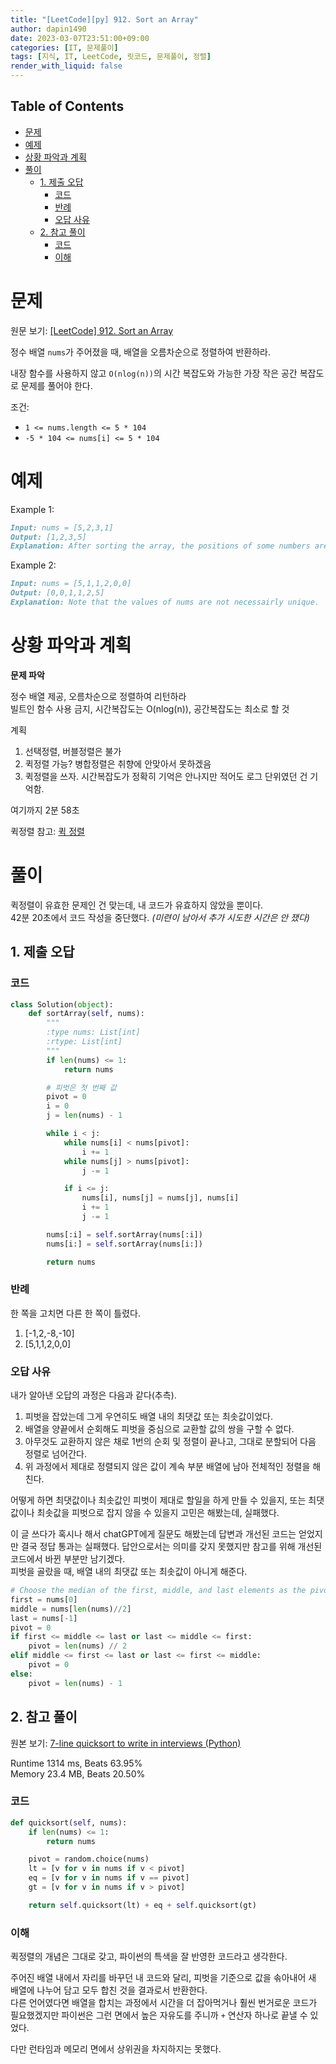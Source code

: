 ```yaml
---
title: "[LeetCode][py] 912. Sort an Array"
author: dapin1490
date: 2023-03-07T23:51:00+09:00
categories: [IT, 문제풀이]
tags: [지식, IT, LeetCode, 릿코드, 문제풀이, 정렬]
render_with_liquid: false
---
```


<style>
  figure { text-align: center; }
</style>

## Table of Contents
- [문제](#문제)
- [예제](#예제)
- [상황 파악과 계획](#상황-파악과-계획)
- [풀이](#풀이)
  - [1. 제출 오답](#1-제출-오답)
    - [코드](#코드)
    - [반례](#반례)
    - [오답 사유](#오답-사유)
  - [2. 참고 풀이](#2-참고-풀이)
    - [코드](#코드-1)
    - [이해](#이해)

# 문제
원문 보기: [[LeetCode] 912. Sort an Array](https://leetcode.com/problems/sort-an-array/)  

정수 배열 `nums`가 주어졌을 때, 배열을 오름차순으로 정렬하여 반환하라.

내장 함수를 사용하지 않고 `O(nlog(n))`의 시간 복잡도와 가능한 가장 작은 공간 복잡도로 문제를 풀어야 한다.

조건:  
* `1 <= nums.length <= 5 * 104`
* `-5 * 104 <= nums[i] <= 5 * 104`

# 예제
Example 1:  

```md
Input: nums = [5,2,3,1]
Output: [1,2,3,5]
Explanation: After sorting the array, the positions of some numbers are not changed (for example, 2 and 3), while the positions of other numbers are changed (for example, 1 and 5).
```

Example 2:  

```md
Input: nums = [5,1,1,2,0,0]
Output: [0,0,1,1,2,5]
Explanation: Note that the values of nums are not necessairly unique.
```

# 상황 파악과 계획
**문제 파악**

정수 배열 제공, 오름차순으로 정렬하여 리턴하라  
빌트인 함수 사용 금지, 시간복잡도는 O(nlog(n)), 공간복잡도는 최소로 할 것

계획  
1. 선택정렬, 버블정렬은 불가
2. 퀵정렬 가능? 병합정렬은 취향에 안맞아서 못하겠음
3. 퀵정렬을 쓰자. 시간복잡도가 정확히 기억은 안나지만 적어도 로그 단위였던 건 기억함.

여기까지 2분 58초

퀵정렬 참고: [퀵 정렬](https://dapin1490.github.io/satinbower/posts/it-quick-sort/)

# 풀이
퀵정렬이 유효한 문제인 건 맞는데, 내 코드가 유효하지 않았을 뿐이다.  
42분 20초에서 코드 작성을 중단했다. *(미련이 남아서 추가 시도한 시간은 안 쟀다)*

## 1. 제출 오답
### 코드

```py
class Solution(object):
    def sortArray(self, nums):
        """
        :type nums: List[int]
        :rtype: List[int]
        """
        if len(nums) <= 1:
            return nums

        # 피벗은 첫 번째 값
        pivot = 0
        i = 0
        j = len(nums) - 1

        while i < j:
            while nums[i] < nums[pivot]:
                i += 1
            while nums[j] > nums[pivot]:
                j -= 1

            if i <= j:
                nums[i], nums[j] = nums[j], nums[i]
                i += 1
                j -= 1

        nums[:i] = self.sortArray(nums[:i])
        nums[i:] = self.sortArray(nums[i:])

        return nums
```

### 반례
한 쪽을 고치면 다른 한 쪽이 틀렸다.

1. [-1,2,-8,-10]
2. [5,1,1,2,0,0]

### 오답 사유
내가 알아낸 오답의 과정은 다음과 같다(추측).

1. 피벗을 잡았는데 그게 우연히도 배열 내의 최댓값 또는 최솟값이었다.
2. 배열을 양끝에서 순회해도 피벗을 중심으로 교환할 값의 쌍을 구할 수 없다.
3. 아무것도 교환하지 않은 채로 1번의 순회 및 정렬이 끝나고, 그대로 분할되어 다음 정렬로 넘어간다.
4. 위 과정에서 제대로 정렬되지 않은 값이 계속 부분 배열에 남아 전체적인 정렬을 해친다.

어떻게 하면 최댓값이나 최솟값인 피벗이 제대로 할일을 하게 만들 수 있을지, 또는 최댓값이나 최솟값을 피벗으로 잡지 않을 수 있을지 고민은 해봤는데, 실패했다.

이 글 쓰다가 혹시나 해서 chatGPT에게 질문도 해봤는데 답변과 개선된 코드는 얻었지만 결국 정답 통과는 실패했다. 답안으로서는 의미를 갖지 못했지만 참고를 위해 개선된 코드에서 바뀐 부분만 남기겠다.  
피벗을 골랐을 때, 배열 내의 최댓값 또는 최솟값이 아니게 해준다.

```py
# Choose the median of the first, middle, and last elements as the pivot
first = nums[0]
middle = nums[len(nums)//2]
last = nums[-1]
pivot = 0
if first <= middle <= last or last <= middle <= first:
    pivot = len(nums) // 2
elif middle <= first <= last or last <= first <= middle:
    pivot = 0
else:
    pivot = len(nums) - 1
```

## 2. 참고 풀이
원본 보기: [7-line quicksort to write in interviews (Python)](https://leetcode.com/problems/sort-an-array/solutions/277127/7-line-quicksort-to-write-in-interviews-python/)

Runtime 1314 ms, Beats 63.95%  
Memory 23.4 MB, Beats 20.50%  

### 코드

```py
def quicksort(self, nums):
    if len(nums) <= 1:
        return nums

    pivot = random.choice(nums)
    lt = [v for v in nums if v < pivot]
    eq = [v for v in nums if v == pivot]
    gt = [v for v in nums if v > pivot]

    return self.quicksort(lt) + eq + self.quicksort(gt)
```

### 이해
퀵정렬의 개념은 그대로 갖고, 파이썬의 특색을 잘 반영한 코드라고 생각한다.

주어진 배열 내에서 자리를 바꾸던 내 코드와 달리, 피벗을 기준으로 값을 솎아내어 새 배열에 나누어 담고 모두 합친 것을 결과로서 반환한다.  
다른 언어였다면 배열을 합치는 과정에서 시간을 더 잡아먹거나 훨씬 번거로운 코드가 필요했겠지만 파이썬은 그런 면에서 높은 자유도를 주니까 `+` 연산자 하나로 끝낼 수 있었다.

다만 런타임과 메모리 면에서 상위권을 차지하지는 못했다.